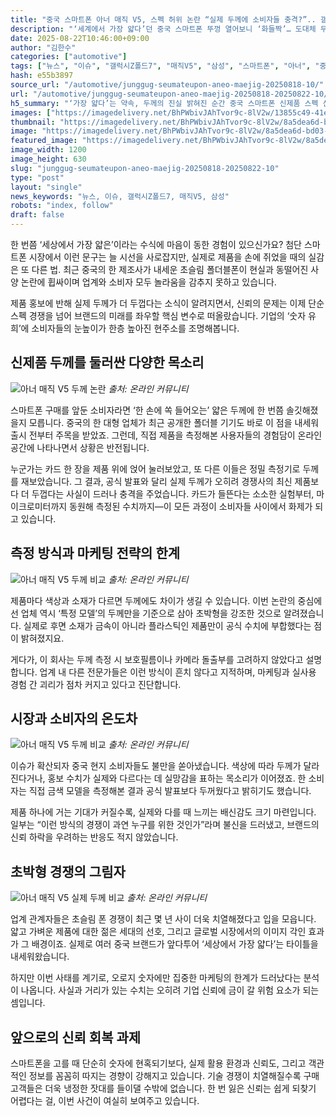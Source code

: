 ```yaml
---
title: "중국 스마트폰 아너 매직 V5, 스펙 허위 논란 “실제 두께에 소비자들 충격?”.. 갤럭시 Z폴드7보다 더 두껍다"
description: "‘세계에서 가장 얇다’던 중국 스마트폰 뚜껑 열어보니 ‘화들짝’… 도대체 무슨 일이 ..."
date: 2025-08-22T10:46:00+09:00
author: "김한수"
categories: ["automotive"]
tags: ["뉴스", "이슈", "갤럭시Z폴드7", "매직V5", "삼성", "스마트폰", "아너", "중국", "폴더블폰", "스펙신뢰위기", "중국브랜드리스크"]
hash: e55b3897
source_url: "/automotive/junggug-seumateupon-aneo-maejig-20250818-10/"
url: "/automotive/junggug-seumateupon-aneo-maejig-20250818-20250822-10/"
h5_summary: "‘가장 얇다’는 약속, 두께의 진실 밝혀진 순간 중국 스마트폰 신제품 스펙 신뢰성 논란 재점화"
images: ["https://imagedelivery.net/BhPWbivJAhTvor9c-8lV2w/13855c49-41ee-4c11-6b8f-5d3fb222b600/public", "https://imagedelivery.net/BhPWbivJAhTvor9c-8lV2w/09907876-0fa3-45b7-c0df-4d904f99db00/public", "https://imagedelivery.net/BhPWbivJAhTvor9c-8lV2w/8a5dea6d-bd03-4ff9-d1c7-f62ecd317500/public", "https://imagedelivery.net/BhPWbivJAhTvor9c-8lV2w/6495cd6e-54aa-44f7-4196-948570d5e000/public", "https://imagedelivery.net/BhPWbivJAhTvor9c-8lV2w/9058bb4a-3073-4ff3-5515-f94bb2764000/public"]
thumbnail: "https://imagedelivery.net/BhPWbivJAhTvor9c-8lV2w/8a5dea6d-bd03-4ff9-d1c7-f62ecd317500/public"
image: "https://imagedelivery.net/BhPWbivJAhTvor9c-8lV2w/8a5dea6d-bd03-4ff9-d1c7-f62ecd317500/public"
featured_image: "https://imagedelivery.net/BhPWbivJAhTvor9c-8lV2w/8a5dea6d-bd03-4ff9-d1c7-f62ecd317500/public"
image_width: 1200
image_height: 630
slug: "junggug-seumateupon-aneo-maejig-20250818-20250822-10"
type: "post"
layout: "single"
news_keywords: "뉴스, 이슈, 갤럭시Z폴드7, 매직V5, 삼성"
robots: "index, follow"
draft: false
---
```


한 번쯤 ‘세상에서 가장 얇은’이라는 수식에 마음이 동한 경험이 있으신가요? 첨단 스마트폰 시장에서 이런 문구는 늘 시선을 사로잡지만, 실제로 제품을 손에 쥐었을 때의 실감은 또 다른 법. 최근 중국의 한 제조사가 내세운 초슬림 폴더블폰이 현실과 동떨어진 사양 논란에 휩싸이며 업계와 소비자 모두 놀라움을 감추지 못하고 있습니다.

제품 홍보에 반해 실제 두께가 더 두껍다는 소식이 알려지면서, 신뢰의 문제는 이제 단순 스펙 경쟁을 넘어 브랜드의 미래를 좌우할 핵심 변수로 떠올랐습니다. 기업의 ‘숫자 유희’에 소비자들의 눈높이가 한층 높아진 현주소를 조명해봅니다.

## 신제품 두께를 둘러싼 다양한 목소리

![아너 매직 V5 두께 논란](https://imagedelivery.net/BhPWbivJAhTvor9c-8lV2w/6495cd6e-54aa-44f7-4196-948570d5e000/public)
*출처: 온라인 커뮤니티*


스마트폰 구매를 앞둔 소비자라면 ‘한 손에 쏙 들어오는’ 얇은 두께에 한 번쯤 솔깃해졌을지 모릅니다. 중국의 한 대형 업체가 최근 공개한 폴더블 기기도 바로 이 점을 내세워 출시 전부터 주목을 받았죠. 그런데, 직접 제품을 측정해본 사용자들의 경험담이 온라인 공간에 나타나면서 상황은 반전됩니다.

누군가는 카드 한 장을 제품 위에 얹어 눌러보았고, 또 다른 이들은 정밀 측정기로 두께를 재보았습니다. 그 결과, 공식 발표와 달리 실제 두께가 오히려 경쟁사의 최신 제품보다 더 두껍다는 사실이 드러나 충격을 주었습니다. 카드가 들뜬다는 소소한 실험부터, 마이크로미터까지 동원해 측정된 수치까지—이 모든 과정이 소비자들 사이에서 화제가 되고 있습니다.

## 측정 방식과 마케팅 전략의 한계

![아너 매직 V5 두께 비교](https://imagedelivery.net/BhPWbivJAhTvor9c-8lV2w/13855c49-41ee-4c11-6b8f-5d3fb222b600/public)
*출처: 온라인 커뮤니티*


제품마다 색상과 소재가 다르면 두께에도 차이가 생길 수 있습니다. 이번 논란의 중심에 선 업체 역시 ‘특정 모델’의 두께만을 기준으로 삼아 초박형을 강조한 것으로 알려졌습니다. 실제로 후면 소재가 금속이 아니라 플라스틱인 제품만이 공식 수치에 부합했다는 점이 밝혀졌지요.

게다가, 이 회사는 두께 측정 시 보호필름이나 카메라 돌출부를 고려하지 않았다고 설명합니다. 업계 내 다른 전문가들은 이런 방식이 흔치 않다고 지적하며, 마케팅과 실사용 경험 간 괴리가 점차 커지고 있다고 진단합니다.

## 시장과 소비자의 온도차

![아너 매직 V5 두께 비교](https://imagedelivery.net/BhPWbivJAhTvor9c-8lV2w/9058bb4a-3073-4ff3-5515-f94bb2764000/public)
*출처: 온라인 커뮤니티*


이슈가 확산되자 중국 현지 소비자들도 불만을 쏟아냈습니다. 색상에 따라 두께가 달라진다거나, 홍보 수치가 실제와 다르다는 데 실망감을 표하는 목소리가 이어졌죠. 한 소비자는 직접 금색 모델을 측정해본 결과 공식 발표보다 두꺼웠다고 밝히기도 했습니다.

제품 하나에 거는 기대가 커질수록, 실제와 다를 때 느끼는 배신감도 크기 마련입니다. 일부는 “이런 방식의 경쟁이 과연 누구를 위한 것인가”라며 불신을 드러냈고, 브랜드의 신뢰 하락을 우려하는 반응도 적지 않았습니다.

## 초박형 경쟁의 그림자

![아너 매직 V5 실제 두께 비교](https://imagedelivery.net/BhPWbivJAhTvor9c-8lV2w/09907876-0fa3-45b7-c0df-4d904f99db00/public)
*출처: 온라인 커뮤니티*


업계 관계자들은 초슬림 폰 경쟁이 최근 몇 년 사이 더욱 치열해졌다고 입을 모읍니다. 얇고 가벼운 제품에 대한 젊은 세대의 선호, 그리고 글로벌 시장에서의 이미지 각인 효과가 그 배경이죠. 실제로 여러 중국 브랜드가 앞다투어 ‘세상에서 가장 얇다’는 타이틀을 내세워왔습니다.

하지만 이번 사태를 계기로, 오로지 숫자에만 집중한 마케팅의 한계가 드러났다는 분석이 나옵니다. 사실과 거리가 있는 수치는 오히려 기업 신뢰에 금이 갈 위험 요소가 되는 셈입니다.

## 앞으로의 신뢰 회복 과제

스마트폰을 고를 때 단순히 숫자에 현혹되기보다, 실제 활용 환경과 신뢰도, 그리고 객관적인 정보를 꼼꼼히 따지는 경향이 강해지고 있습니다. 기술 경쟁이 치열해질수록 구매고객들은 더욱 냉정한 잣대를 들이댈 수밖에 없습니다. 한 번 잃은 신뢰는 쉽게 되찾기 어렵다는 걸, 이번 사건이 여실히 보여주고 있습니다.
